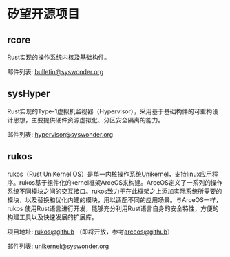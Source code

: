 # 矽望开源项目

## rcore

Rust实现的操作系统内核及基础构件。

邮件列表: [bulletin@syswonder.org](https://maillist.syswonder.org/mailman3/lists/bulletin.syswonder.org/)

## sysHyper

Rust实现的Type-1虚拟机监视器（Hypervisor），采用基于基础构件的可重构设计思想，主要提供硬件资源虚拟化、分区安全隔离的能力。

邮件列表: [hypervisor@syswonder.org](https://maillist.syswonder.org/mailman3/lists/hypervisor.syswonder.org/)

## rukos

rukos（Rust UniKernel OS）是单一内核操作系统[Unikernel](https://en.wikipedia.org/wiki/Unikernel)，支持linux应用程序。rukos基于组件化的kernel框架ArceOS来构建。ArceOS定义了一系列的操作系统不同模块之间的交互接口。rukos致力于在此框架之上添加实际系统所需要的模块，以及替换和优化内建的模块，用以适配不同的应用场景。与ArceOS一样，rukos 使用Rust语言进行开发，能够充分利用Rust语言自身的安全特性，方便的构建工具以及快速发展的扩展库。

项目地址: [rukos@github](https://github.com/syswonder/rukos) （即将开放，参考[arceos@github](https://github.com/rcore-os/arceos)）


邮件列表: [unikernel@syswonder.org](https://maillist.syswonder.org/mailman3/lists/unikernel.syswonder.org/)

